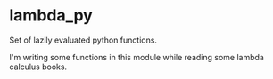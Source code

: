 # lambda_py

Set of lazily evaluated python functions.

I'm writing some functions in this module while reading some lambda calculus books.
